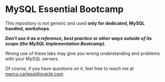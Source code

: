 # MySQL Essential Bootcamp
 
This repository is not generic and used **only for dedicated, MySQL handled, workshops**.

***Don't use it as a reference, best practice or other ways outside of its scope (the MySQL Implementation Bootcamp).***

Wrong use of these labs may give you wrong understanding and problems with your MySQL servers.

Of course, if you have questions on it, feel free to reach me at marco.carlessi@oracle.com.
